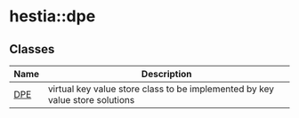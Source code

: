 # <a name='hestia-dpe' />  hestia::dpe




## Classes
| Name | Description | 
| ---- | ---- |
| [DPE](./DPE.md) | virtual key value store class to be implemented by key value store solutions  |



